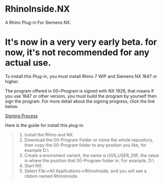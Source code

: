 # RhinoInside.NX
A Rhino Plug-in For Siemens NX.

# It's now in a very very early beta. for now, it's not recommended for any actual use.



To install this Plug-in, you must install Rhino 7 WIP and Siemens NX 1847 or higher.

The program offered in 00~Program is signed with NX 1926, that means if you use 1847 or other version, you must build the program by yourself then sign the program. For more detail about the signing progress, click the link below.

[Signing Process](https://docs.plm.automation.siemens.com/tdoc/nx/1847/nx_api/#uid:signing_process)

Here is the guide for install this plug-in.

>1. Install the Rhino and NX.
>2. Download the 00-Program Folder or clone the whole repository, then copy the 00-Program folder to any position you like, for example D:\\
>3. Create a enviroment variant, the name is UGII_USER_DIR, the value is where the position that 00-Program folder in. For example, D:\\
>4. Start NX.
>5. Select File->All Applications->RhinoInside, and you will see a ribbon named RhinoInside.